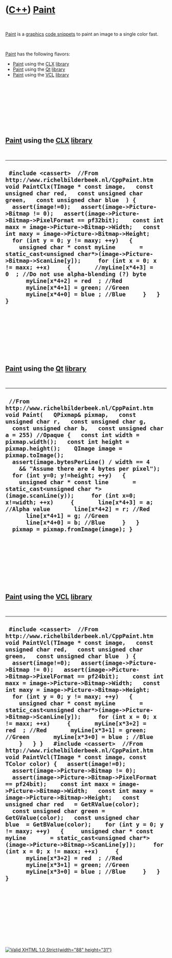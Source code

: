 



 

 

 

 

 

([C++](Cpp.htm)) [Paint](CppPaint.htm)
======================================

 

[Paint](CppPaint.htm) is a [graphics](CppGraphics.htm) [code
snippets](CppCodeSnippets.htm) to paint an image to a single color fast.

 

[Paint](CppPaint.htm) has the following flavors:

-   [Paint](CppPaint.htm) using the [CLX](CppClx.htm)
    [library](CppLibrary.htm)
-   [Paint](CppPaint.htm) using the [Qt](CppQt.htm)
    [library](CppLibrary.htm)
-   [Paint](CppPaint.htm) using the [VCL](CppVcl.htm)
    [library](CppLibrary.htm)

 

 

 

 

 

[Paint](CppPaint.htm) using the [CLX](CppClx.htm) [library](CppLibrary.htm)
---------------------------------------------------------------------------

 

  -----------------------------------------------------------------------------------------------------------------------------------------------------------------------------------------------------------------------------------------------------------------------------------------------------------------------------------------------------------------------------------------------------------------------------------------------------------------------------------------------------------------------------------------------------------------------------------------------------------------------------------------------------------------------------------------------------------------------------------------------------------------------------------------------------------------------
  ` #include <cassert>  //From http://www.richelbilderbeek.nl/CppPaint.htm void PaintClx(TImage * const image,   const unsigned char red,   const unsigned char green,   const unsigned char blue  ) {   assert(image!=0);   assert(image->Picture->Bitmap != 0);   assert(image->Picture->Bitmap->PixelFormat == pf32bit);    const int maxx = image->Picture->Bitmap->Width;   const int maxy = image->Picture->Bitmap->Height;   for (int y = 0; y != maxy; ++y)   {     unsigned char * const myLine       = static_cast<unsigned char*>(image->Picture->Bitmap->ScanLine[y]);     for (int x = 0; x != maxx; ++x)     {       //myLine[x*4+3] = 0  ; //Do not use alpha-blending (?) byte       myLine[x*4+2] = red  ; //Red       myLine[x*4+1] = green; //Green       myLine[x*4+0] = blue ; //Blue     }   } }`
  -----------------------------------------------------------------------------------------------------------------------------------------------------------------------------------------------------------------------------------------------------------------------------------------------------------------------------------------------------------------------------------------------------------------------------------------------------------------------------------------------------------------------------------------------------------------------------------------------------------------------------------------------------------------------------------------------------------------------------------------------------------------------------------------------------------------------

 

 

 

 

 

[Paint](CppPaint.htm) using the [Qt](CppQt.htm) [library](CppLibrary.htm)
-------------------------------------------------------------------------

 

  ----------------------------------------------------------------------------------------------------------------------------------------------------------------------------------------------------------------------------------------------------------------------------------------------------------------------------------------------------------------------------------------------------------------------------------------------------------------------------------------------------------------------------------------------------------------------------------------------------------------------------------------------------------------------------------------------------------------------------------------------------------------------
  ` //From http://www.richelbilderbeek.nl/CppPaint.htm void Paint(   QPixmap& pixmap,   const unsigned char r,   const unsigned char g,   const unsigned char b,   const unsigned char a = 255) //Opaque {   const int width = pixmap.width();   const int height = pixmap.height();    QImage image = pixmap.toImage();    assert(image.bytesPerLine() / width == 4     && "Assume there are 4 bytes per pixel");    for (int y=0; y!=height; ++y)   {     unsigned char * const line       = static_cast<unsigned char *>(image.scanLine(y));     for (int x=0; x!=width; ++x)     {       line[x*4+3] = a; //Alpha value       line[x*4+2] = r; //Red       line[x*4+1] = g; //Green       line[x*4+0] = b; //Blue     }   }   pixmap = pixmap.fromImage(image); }`
  ----------------------------------------------------------------------------------------------------------------------------------------------------------------------------------------------------------------------------------------------------------------------------------------------------------------------------------------------------------------------------------------------------------------------------------------------------------------------------------------------------------------------------------------------------------------------------------------------------------------------------------------------------------------------------------------------------------------------------------------------------------------------

 

 

 

 

 

[Paint](CppPaint.htm) using the [VCL](CppVcl.htm) [library](CppLibrary.htm)
---------------------------------------------------------------------------

 

  ---------------------------------------------------------------------------------------------------------------------------------------------------------------------------------------------------------------------------------------------------------------------------------------------------------------------------------------------------------------------------------------------------------------------------------------------------------------------------------------------------------------------------------------------------------------------------------------------------------------------------------------------------------------------------------------------------------------------------------------------------------------------------------------------------------------------------------------------------------------------------------------------------------------------------------------------------------------------------------------------------------------------------------------------------------------------------------------------------------------------------------------------------------------------------------------------------------------------------------------------------------------------------------------------------------------------------------------------------------------------------------------------------------------------------------------------------------------------------------------------------------------------------------------------------------------------------------------
  ` #include <cassert>  //From http://www.richelbilderbeek.nl/CppPaint.htm void PaintVcl(TImage * const image,   const unsigned char red,   const unsigned char green,   const unsigned char blue  ) {   assert(image!=0);   assert(image->Picture->Bitmap != 0);   assert(image->Picture->Bitmap->PixelFormat == pf24bit);    const int maxx = image->Picture->Bitmap->Width;   const int maxy = image->Picture->Bitmap->Height;   for (int y = 0; y != maxy; ++y)   {     unsigned char * const myLine       = static_cast<unsigned char*>(image->Picture->Bitmap->ScanLine[y]);     for (int x = 0; x != maxx; ++x)     {       myLine[x*3+2] = red  ; //Red       myLine[x*3+1] = green; //Green       myLine[x*3+0] = blue ; //Blue     }   } }   #include <cassert>  //From http://www.richelbilderbeek.nl/CppPaint.htm void PaintVcl(TImage * const image, const TColor color) {   assert(image!=0);   assert(image->Picture->Bitmap != 0);   assert(image->Picture->Bitmap->PixelFormat == pf24bit);    const int maxx = image->Picture->Bitmap->Width;   const int maxy = image->Picture->Bitmap->Height;   const unsigned char red   = GetRValue(color);   const unsigned char green = GetGValue(color);   const unsigned char blue  = GetBValue(color);    for (int y = 0; y != maxy; ++y)   {     unsigned char * const myLine       = static_cast<unsigned char*>(image->Picture->Bitmap->ScanLine[y]);     for (int x = 0; x != maxx; ++x)     {       myLine[x*3+2] = red  ; //Red       myLine[x*3+1] = green; //Green       myLine[x*3+0] = blue ; //Blue     }   } }`
  ---------------------------------------------------------------------------------------------------------------------------------------------------------------------------------------------------------------------------------------------------------------------------------------------------------------------------------------------------------------------------------------------------------------------------------------------------------------------------------------------------------------------------------------------------------------------------------------------------------------------------------------------------------------------------------------------------------------------------------------------------------------------------------------------------------------------------------------------------------------------------------------------------------------------------------------------------------------------------------------------------------------------------------------------------------------------------------------------------------------------------------------------------------------------------------------------------------------------------------------------------------------------------------------------------------------------------------------------------------------------------------------------------------------------------------------------------------------------------------------------------------------------------------------------------------------------------------------

 

 

 

 

 





 

[![Valid XHTML 1.0 Strict](valid-xhtml10.png){width="88"
height="31"}](http://validator.w3.org/check?uri=referer)
